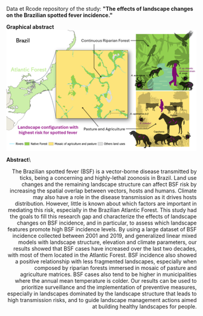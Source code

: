 Data et Rcode repository of the study: **"The effects of landscape changes on the Brazilian spotted fever incidence."**

**Graphical abstract**\
<img src="graph_abstract.png" align="center" alt="" />

**Abstract**\
<div style="text-align: right">The Brazilian spotted fever (BSF) is a vector-borne disease transmitted by ticks, being a concerning and highly-lethal zoonosis in Brazil. Land use changes and the remaining landscape structure can affect BSF risk by increasing the spatial overlap between vectors, hosts and humans. Climate may also have a role in the disease transmission as it drives hosts distribution. However, little is known about which factors are important in mediating this risk, especially in the Brazilian Atlantic Forest. This study had the goals to fill this research gap and characterize the effects of landscape changes on BSF incidence, and in particular, to assess which landscape features promote high BSF incidence levels. By using a large dataset of BSF incidence collected between 2001 and 2019, and generalized linear mixed models with landscape structure, elevation and climate parameters, our results showed that BSF cases have increased over the last two decades, with most of them located in the Atlantic Forest. BSF incidence also showed a positive relationship with less fragmented landscapes, especially when composed by riparian forests immersed in mosaic of pasture and agriculture matrices. BSF cases also tend to be higher in municipalities where the annual mean temperature is colder. Our results can be used to prioritize surveillance and the implementation of preventive measures, especially in landscapes dominated by the landscape structure that leads to high transmission risks, and to guide landscape management actions aimed at building healthy landscapes for people.</div>
